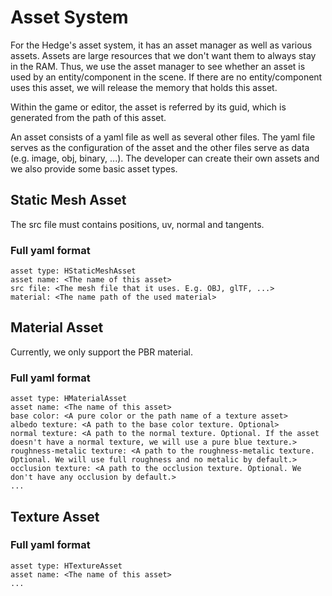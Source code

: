 # Asset System

For the Hedge's asset system, it has an asset manager as well as various assets. Assets are large resources that we don't want them to always stay in the RAM. Thus, we use the asset manager to see whether an asset is used by an entity/component in the scene. If there are no entity/component uses this asset, we will release the memory that holds this asset.

Within the game or editor, the asset is referred by its guid, which is generated from the path of this asset.

An asset consists of a yaml file as well as several other files. The yaml file serves as the configuration of the asset and the other files serve as data (e.g. image, obj, binary, ...). The developer can create their own assets and we also provide some basic asset types.

## Static Mesh Asset

The src file must contains positions, uv, normal and tangents.

### Full yaml format

```
asset type: HStaticMeshAsset
asset name: <The name of this asset>
src file: <The mesh file that it uses. E.g. OBJ, glTF, ...>
material: <The name path of the used material>
```

## Material Asset

Currently, we only support the PBR material.

### Full yaml format

```
asset type: HMaterialAsset
asset name: <The name of this asset>
base color: <A pure color or the path name of a texture asset>
albedo texture: <A path to the base color texture. Optional>
normal texture: <A path to the normal texture. Optional. If the asset doesn't have a normal texture, we will use a pure blue texture.>
roughness-metalic texture: <A path to the roughness-metalic texture. Optional. We will use full roughness and no metalic by default.>
occlusion texture: <A path to the occlusion texture. Optional. We don't have any occlusion by default.>
...
```

## Texture Asset

### Full yaml format

```
asset type: HTextureAsset
asset name: <The name of this asset>
...
```
